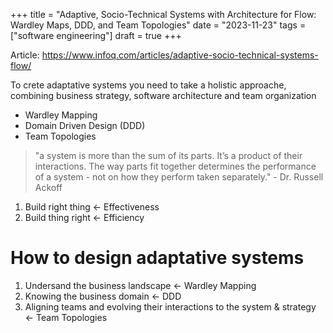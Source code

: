 +++
title = "Adaptive, Socio-Technical Systems with Architecture for Flow: Wardley Maps, DDD, and Team Topologies"
date = "2023-11-23"
tags = ["software engineering"]
draft = true
+++

Article: https://www.infoq.com/articles/adaptive-socio-technical-systems-flow/

To crete adaptative systems you need to take a holistic approache, combining business strategy, software architecture and team organization

- Wardley Mapping
- Domain Driven Design (DDD)
- Team Topologies

> "a system is more than the sum of its parts. It’s a product of their interactions. The way parts fit together determines the performance of a system - not on how they perform taken separately." - Dr. Russell Ackoff

[](./right-thing.webp)

1. Build right thing <- Effectiveness
2. Build thing right <- Efficiency

# How to design adaptative systems

1. Undersand the business landscape <- Wardley Mapping
2. Knowing the business domain <- DDD
3. Aligning teams and evolving their interactions to the system & strategy <- Team Topologies
